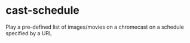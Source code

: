 # cast-schedule
Play a pre-defined list of images/movies on a chromecast on a schedule specified by a URL
